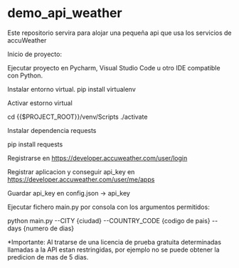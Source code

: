 # demo_api_weather
Este repositorio servira para alojar una pequeña api que usa los servicios de accuWeather

Inicio de proyecto:

Ejecutar proyecto en Pycharm, Visual Studio Code u otro IDE compatible con Python.

Instalar entorno virtual.
 pip install virtualenv

 Activar estorno virtual

 cd {{$PROJECT_ROOT}}/venv/Scripts
 ./activate

 Instalar dependencia requests

 pip install requests


Registrarse en https://developer.accuweather.com/user/login

Registrar aplicacion y conseguir api_key en https://developer.accuweather.com/user/me/apps

Guardar api_key en config.json -> api_key

Ejecutar fichero main.py por consola con los argumentos permitidos:

python main.py --CITY {ciudad} --COUNTRY_CODE {codigo de pais} --days {numero de dias}

*Importante: Al tratarse de una licencia de prueba gratuita determinadas llamadas a la API estan restringidas, por ejemplo no se puede obtener la predicion de mas de 5 dias.